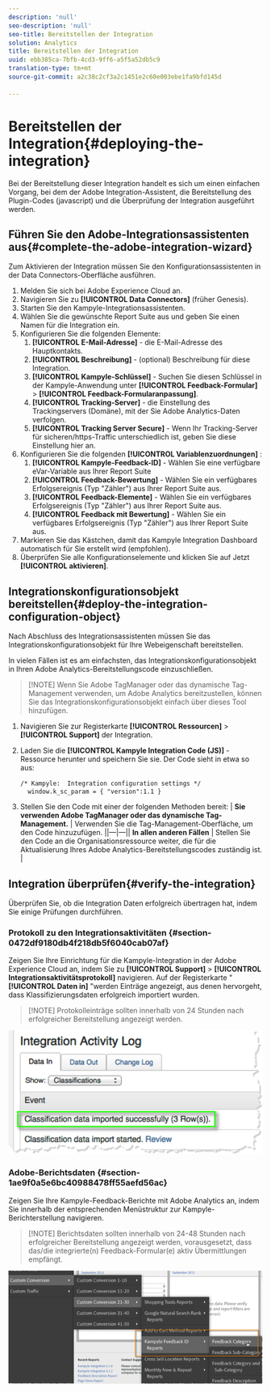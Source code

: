 ```yaml
---
description: 'null'
seo-description: 'null'
seo-title: Bereitstellen der Integration
solution: Analytics
title: Bereitstellen der Integration
uuid: ebb385ca-7bfb-4cd3-9ff6-a5f5a52db5c9
translation-type: tm+mt
source-git-commit: a2c38c2cf3a2c1451e2c60e003ebe1fa9bfd145d

---
```



# Bereitstellen der Integration{#deploying-the-integration}

Bei der Bereitstellung dieser Integration handelt es sich um einen einfachen Vorgang, bei dem der Adobe Integration-Assistent, die Bereitstellung des Plugin-Codes (javascript) und die Überprüfung der Integration ausgeführt werden.

## Führen Sie den Adobe-Integrationsassistenten aus{#complete-the-adobe-integration-wizard}

Zum Aktivieren der Integration müssen Sie den Konfigurationsassistenten in der Data Connectors-Oberfläche ausführen.

1. Melden Sie sich bei Adobe Experience Cloud an.
1. Navigieren Sie zu **[!UICONTROL Data Connectors]** (früher Genesis).
1. Starten Sie den Kampyle-Integrationsassistenten.
1. Wählen Sie die gewünschte Report Suite aus und geben Sie einen Namen für die Integration ein.
1. Konfigurieren Sie die folgenden Elemente:
   1. **[!UICONTROL E-Mail-Adresse]** - die E-Mail-Adresse des Hauptkontakts.
   1. **[!UICONTROL Beschreibung]** - (optional) Beschreibung für diese Integration.
   1. **[!UICONTROL Kampyle-Schlüssel]** - Suchen Sie diesen Schlüssel in der Kampyle-Anwendung unter **[!UICONTROL Feedback-Formular]** &gt; **[!UICONTROL Feedback-Formularanpassung]**.
   1. **[!UICONTROL Tracking-Server]** - die Einstellung des Trackingservers (Domäne), mit der Sie Adobe Analytics-Daten verfolgen.
   1. **[!UICONTROL Tracking Server Secure]** - Wenn Ihr Tracking-Server für sicheren/https-Traffic unterschiedlich ist, geben Sie diese Einstellung hier an.
1. Konfigurieren Sie die folgenden **[!UICONTROL Variablenzuordnungen]** :
   1. **[!UICONTROL Kampyle-Feedback-ID]** - Wählen Sie eine verfügbare eVar-Variable aus Ihrer Report Suite
   1. **[!UICONTROL Feedback-Bewertung]** - Wählen Sie ein verfügbares Erfolgsereignis (Typ "Zähler") aus Ihrer Report Suite aus.
   1. **[!UICONTROL Feedback-Elemente]** - Wählen Sie ein verfügbares Erfolgsereignis (Typ "Zähler") aus Ihrer Report Suite aus.
   1. **[!UICONTROL Feedback mit Bewertung]** - Wählen Sie ein verfügbares Erfolgsereignis (Typ "Zähler") aus Ihrer Report Suite aus.
1. Markieren Sie das Kästchen, damit das Kampyle Integration Dashboard automatisch für Sie erstellt wird (empfohlen).
1. Überprüfen Sie alle Konfigurationselemente und klicken Sie auf Jetzt **[!UICONTROL aktivieren]**.

## Integrationskonfigurationsobjekt bereitstellen{#deploy-the-integration-configuration-object}

Nach Abschluss des Integrationsassistenten müssen Sie das Integrationskonfigurationsobjekt für Ihre Webeigenschaft bereitstellen.

In vielen Fällen ist es am einfachsten, das Integrationskonfigurationsobjekt in Ihren Adobe Analytics-Bereitstellungscode einzuschließen.

> [!NOTE] Wenn Sie Adobe TagManager oder das dynamische Tag-Management verwenden, um Adobe Analytics bereitzustellen, können Sie das Integrationskonfigurationsobjekt einfach über dieses Tool hinzufügen.

1. Navigieren Sie zur Registerkarte **[!UICONTROL Ressourcen]** &gt; **[!UICONTROL Support]** der Integration.
1. Laden Sie die **[!UICONTROL Kampyle Integration Code (JS)]** -Ressource herunter und speichern Sie sie. Der Code sieht in etwa so aus:

   ```
   /* Kampyle:  Integration configuration settings */
     window.k_sc_param = { "version":1.1 }
   ```

1. Stellen Sie den Code mit einer der folgenden Methoden bereit:
| **Sie verwenden Adobe TagManager oder das dynamische Tag-Management.** | Verwenden Sie die Tag-Management-Oberfläche, um den Code hinzuzufügen. ||—|—|| **In allen anderen Fällen** | Stellen Sie den Code an die Organisationsressource weiter, die für die Aktualisierung Ihres Adobe Analytics-Bereitstellungscodes zuständig ist.  |

## Integration überprüfen{#verify-the-integration}

Überprüfen Sie, ob die Integration Daten erfolgreich übertragen hat, indem Sie einige Prüfungen durchführen.

### Protokoll zu den Integrationsaktivitäten {#section-0472df9180db4f218db5f6040cab07af}

Zeigen Sie Ihre Einrichtung für die Kampyle-Integration in der Adobe Experience Cloud an, indem Sie zu **[!UICONTROL Support]** &gt; **[!UICONTROL Integrationsaktivitätsprotokoll]** navigieren. Auf der Registerkarte " **[!UICONTROL Daten in]** "werden Einträge angezeigt, aus denen hervorgeht, dass Klassifizierungsdaten erfolgreich importiert wurden.

> [!NOTE] Protokolleinträge sollten innerhalb von 24 Stunden nach erfolgreicher Bereitstellung angezeigt werden.

![](assets/integration_activity_log.png)

### Adobe-Berichtsdaten {#section-1ae9f0a5e6bc40988478ff55aefd56ac}

Zeigen Sie Ihre Kampyle-Feedback-Berichte mit Adobe Analytics an, indem Sie innerhalb der entsprechenden Menüstruktur zur Kampyle-Berichterstellung navigieren.

> [!NOTE] Berichtsdaten sollten innerhalb von 24-48 Stunden nach erfolgreicher Bereitstellung angezeigt werden, vorausgesetzt, dass das/die integrierte(n) Feedback-Formular(e) aktiv Übermittlungen empfängt.

![](assets/adobe_reporting_data.png)


